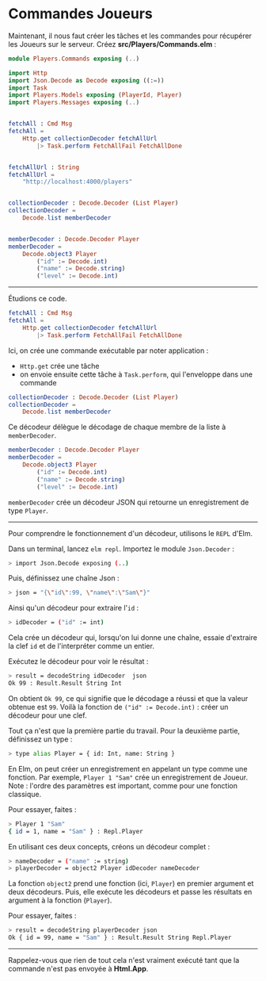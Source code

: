 # Commandes Joueurs

Maintenant, il nous faut créer les tâches et les commandes pour récupérer les Joueurs sur le serveur. Créez __src/Players/Commands.elm__ :

```elm
module Players.Commands exposing (..)

import Http
import Json.Decode as Decode exposing ((:=))
import Task
import Players.Models exposing (PlayerId, Player)
import Players.Messages exposing (..)


fetchAll : Cmd Msg
fetchAll =
    Http.get collectionDecoder fetchAllUrl
        |> Task.perform FetchAllFail FetchAllDone


fetchAllUrl : String
fetchAllUrl =
    "http://localhost:4000/players"


collectionDecoder : Decode.Decoder (List Player)
collectionDecoder =
    Decode.list memberDecoder


memberDecoder : Decode.Decoder Player
memberDecoder =
    Decode.object3 Player
        ("id" := Decode.int)
        ("name" := Decode.string)
        ("level" := Decode.int)
```
---

Étudions ce code.

```elm
fetchAll : Cmd Msg
fetchAll =
    Http.get collectionDecoder fetchAllUrl
        |> Task.perform FetchAllFail FetchAllDone
```

Ici, on crée une commande exécutable par noter application :

- `Http.get` crée une tâche
- on envoie ensuite cette tâche à `Task.perform`, qui l'enveloppe dans une commande

```elm
collectionDecoder : Decode.Decoder (List Player)
collectionDecoder =
    Decode.list memberDecoder
```

Ce décodeur délègue le décodage de chaque membre de la liste à `memberDecoder`.

```elm
memberDecoder : Decode.Decoder Player
memberDecoder =
    Decode.object3 Player
        ("id" := Decode.int)
        ("name" := Decode.string)
        ("level" := Decode.int)
```

`memberDecoder` crée un décodeur JSON qui retourne un enregistrement de type `Player`.

---
Pour comprendre le fonctionnement d'un décodeur, utilisons le `REPL` d'Elm.

Dans un terminal, lancez `elm repl`. Importez le module `Json.Decoder` :

```bash
> import Json.Decode exposing (..)
```

Puis, définissez une chaîne Json :

```bash
> json = "{\"id\":99, \"name\":\"Sam\"}"
```

Ainsi qu'un décodeur pour extraire l'`id` :

```bash
> idDecoder = ("id" := int)
```

Cela crée un décodeur qui, lorsqu'on lui donne une chaîne, essaie d'extraire la clef `id` et de l'interpréter comme un entier.

Exécutez le décodeur pour voir le résultat :

```bash
> result = decodeString idDecoder  json
Ok 99 : Result.Result String Int
```

On obtient `Ok 99`, ce qui signifie que le décodage a réussi et que la valeur obtenue est `99`. Voilà la fonction de `("id" := Decode.int)` : créer un décodeur pour une clef.

Tout ça n'est que la première partie du travail. Pour la deuxième partie, définissez un type :

```bash
> type alias Player = { id: Int, name: String }
```

En Elm, on peut créer un enregistrement en appelant un type comme une fonction. Par exemple, `Player 1 "Sam"` crée un enregistrement de Joueur. Note : l'ordre des paramètres est important, comme pour une fonction classique.

Pour essayer, faites :

```bash
> Player 1 "Sam"
{ id = 1, name = "Sam" } : Repl.Player
```

En utilisant ces deux concepts, créons un décodeur complet :

```bash
> nameDecoder = ("name" := string)
> playerDecoder = object2 Player idDecoder nameDecoder
```

La fonction `object2` prend une fonction (ici, `Player`) en premier argument et deux décodeurs. Puis, elle exécute les décodeurs et passe les résultats en argument à la fonction (`Player`).

Pour essayer, faites :

```bash
> result = decodeString playerDecoder json
Ok { id = 99, name = "Sam" } : Result.Result String Repl.Player
```

---

Rappelez-vous que rien de tout cela n'est vraiment exécuté tant que la commande n'est pas envoyée à __Html.App__.
